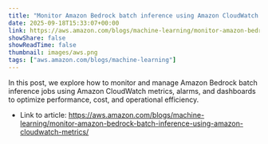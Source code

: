 ```yaml
---
title: "Monitor Amazon Bedrock batch inference using Amazon CloudWatch metrics"
date: 2025-09-18T15:33:07+00:00
link: https://aws.amazon.com/blogs/machine-learning/monitor-amazon-bedrock-batch-inference-using-amazon-cloudwatch-metrics/
showShare: false
showReadTime: false
thumbnail: images/aws.png
tags: ["aws.amazon.com/blogs/machine-learning"]
---
```

In this post, we explore how to monitor and manage Amazon Bedrock batch inference jobs using Amazon CloudWatch metrics, alarms, and dashboards to optimize performance, cost, and operational efficiency.

- Link to article: https://aws.amazon.com/blogs/machine-learning/monitor-amazon-bedrock-batch-inference-using-amazon-cloudwatch-metrics/